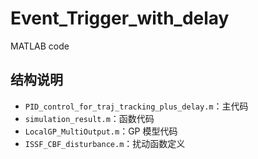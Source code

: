 # Event_Trigger_with_delay
MATLAB code

## 结构说明
- `PID_control_for_traj_tracking_plus_delay.m`：主代码
- `simulation_result.m`：函数代码
- `LocalGP_MultiOutput.m`：GP 模型代码
- `ISSF_CBF_disturbance.m`：扰动函数定义
